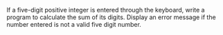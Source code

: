 If a five-digit positive integer is entered through the keyboard, write a program to calculate the sum of its digits. Display an error message if the number entered is not a valid five digit number.
